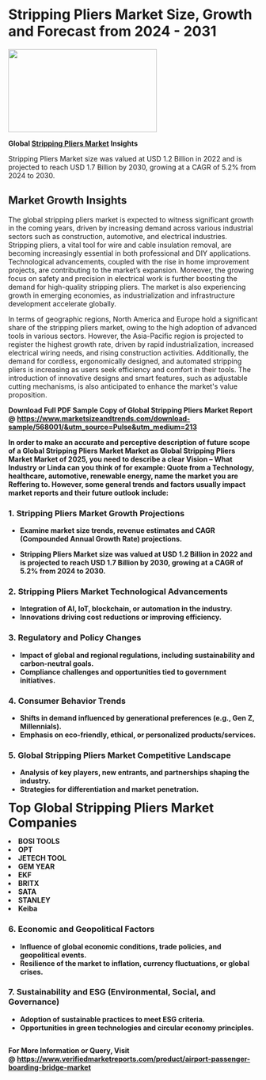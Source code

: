 <H1>Stripping Pliers Market Size, Growth and Forecast from 2024 - 2031</H1><img class="aligncenter size-medium wp-image-584254" src="https://thirdeyenews.in/wp-content/uploads/2024/09/Global-Market-Research-300x168.jpeg" alt="" width="300" height="168" /><p><strong>Global&nbsp;<a href="https://www.marketsizeandtrends.com/download-sample/568001/&amp;utm_source=Pulse&amp;utm_medium=213">Stripping Pliers Market</a> Insights</strong></p><p>Stripping Pliers Market size was valued at USD 1.2 Billion in 2022 and is projected to reach USD 1.7 Billion by 2030, growing at a CAGR of 5.2% from 2024 to 2030.</p><p><h2>Market Growth Insights</h2> <p>The global stripping pliers market is expected to witness significant growth in the coming years, driven by increasing demand across various industrial sectors such as construction, automotive, and electrical industries. Stripping pliers, a vital tool for wire and cable insulation removal, are becoming increasingly essential in both professional and DIY applications. Technological advancements, coupled with the rise in home improvement projects, are contributing to the market’s expansion. Moreover, the growing focus on safety and precision in electrical work is further boosting the demand for high-quality stripping pliers. The market is also experiencing growth in emerging economies, as industrialization and infrastructure development accelerate globally.</p> <p><strong></strong></p> <p>In terms of geographic regions, North America and Europe hold a significant share of the stripping pliers market, owing to the high adoption of advanced tools in various sectors. However, the Asia-Pacific region is projected to register the highest growth rate, driven by rapid industrialization, increased electrical wiring needs, and rising construction activities. Additionally, the demand for cordless, ergonomically designed, and automated stripping pliers is increasing as users seek efficiency and comfort in their tools. The introduction of innovative designs and smart features, such as adjustable cutting mechanisms, is also anticipated to enhance the market's value proposition.</p> <p><strong></p><p><span class=""><strong>Download Full PDF Sample Copy of Global Stripping Pliers Market Report</strong> @ <a href="https://www.marketsizeandtrends.com/download-sample/568001/&amp;utm_source=Pulse&amp;utm_medium=213" target="_blank">https://www.marketsizeandtrends.com/download-sample/568001/&amp;utm_source=Pulse&amp;utm_medium=213</a></span></p><p>In order to make an accurate and perceptive description of future scope of a Global&nbsp;Stripping Pliers Market Market as Global&nbsp;Stripping Pliers Market Market of 2025, you need to describe a clear Vision &ndash; What Industry or Linda can you think of for example: Quote from a Technology, healthcare, automotive, renewable energy, name the market you are Reffering to. However, some general trends and factors usually impact market reports and their future outlook include:</p><h3>1.&nbsp;<strong>Stripping Pliers Market Growth Projections</strong></h3><ul><li>Examine market size trends, revenue estimates and CAGR (Compounded Annual Growth Rate) projections.</li><li><p>Stripping Pliers Market size was valued at USD 1.2 Billion in 2022 and is projected to reach USD 1.7 Billion by 2030, growing at a CAGR of 5.2% from 2024 to 2030.</p></li></ul><h3>2.&nbsp;<strong>Stripping Pliers Market Technological Advancements</strong></h3><ul><li>Integration of AI, IoT, blockchain, or automation in the industry.</li><li>Innovations driving cost reductions or improving efficiency.</li></ul><h3>3.&nbsp;<strong>Regulatory and Policy Changes</strong></h3><ul><li>Impact of global and regional regulations, including sustainability and carbon-neutral goals.</li><li>Compliance challenges and opportunities tied to government initiatives.</li></ul><h3>4.&nbsp;<strong>Consumer Behavior Trends</strong></h3><ul><li>Shifts in demand influenced by generational preferences (e.g., Gen Z, Millennials).</li><li>Emphasis on eco-friendly, ethical, or personalized products/services.</li></ul><h3>5.&nbsp;<strong>Global Stripping Pliers Market Competitive Landscape</strong></h3><ul><li>Analysis of key players, new entrants, and partnerships shaping the industry.</li><li>Strategies for differentiation and market penetration.</li></ul><p data-pm-slice="1 1 []"><span style="color: inherit; font-family: inherit; font-size: 25px;">Top Global Stripping Pliers Market Companies</span></p><div class="" data-test-id=""><p><li>BOSI TOOLS</li><li> OPT</li><li> JETECH TOOL</li><li> GEM YEAR</li><li> EKF</li><li> BRITX</li><li> SATA</li><li> STANLEY</li><li> Keiba</li></p></div><h3>6.&nbsp;<strong>Economic and Geopolitical Factors</strong></h3><ul><li>Influence of global economic conditions, trade policies, and geopolitical events.</li><li>Resilience of the market to inflation, currency fluctuations, or global crises.</li></ul><h3>7.&nbsp;<strong>Sustainability and ESG (Environmental, Social, and Governance)</strong></h3><ul><li>Adoption of sustainable practices to meet ESG criteria.</li><li>Opportunities in green technologies and circular economy principles.</li></ul><h2><strong style="font-size: 14px;">For More Information or Query, Visit @&nbsp;</strong><a style="background-color: #ffffff; font-size: 14px;" href="https://www.marketsizeandtrends.com/report/stripping-pliers-market/" target="_blank">https://www.verifiedmarketreports.com/product/airport-passenger-boarding-bridge-market</a></h2>
